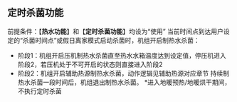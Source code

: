 <!-- 注意事项 -->
<!-- 起始分级标题：##（二级标题） -->

## 定时杀菌功能

前提条件：【**热水功能**】和【**定时杀菌功能**】均设为“使用”
当前时间点到达用户设定的“杀菌时间点”或假日离家模式启动杀菌时，机组开启制热水杀菌：

- 阶段1：机组开启压机制热水杀菌直至热水水箱温度达到设定值，停压机进入阶段2，若压机处于不可开启的状态则直接进入阶段2
- 阶段2：机组开启辅助热源制热水杀菌，动作逻辑见辅助热源对应章节
持续制热水杀菌一段时间后，机组退出制热水杀菌。
*进入地暖预热/地暖烘干期间，不执行定时杀菌
